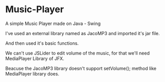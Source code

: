 # Music-Player
A simple Music Player made on Java - Swing

I've used an external library named as JacoMP3 and imported it's jar file.

And then used it's basic functions.

We can't use JSLider to edit volume of the music, for that we'll need MediaPlayer Library of JFX.

Beacuse the JacoMP3 library doesn't support setVolume(); method like MediaPlayer library does. 
